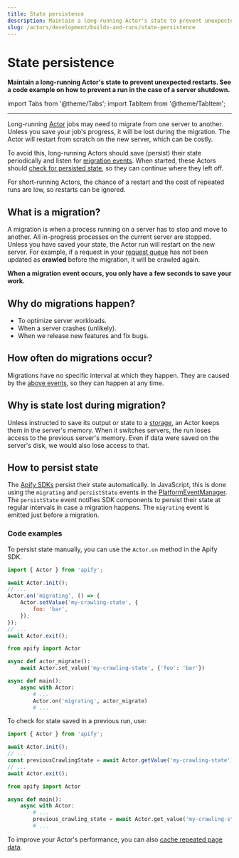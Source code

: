 ```yaml
---
title: State persistence
description: Maintain a long-running Actor's state to prevent unexpected restarts. See a code example on how to prevent a run in the case of a server shutdown.
slug: /actors/development/builds-and-runs/state-persistence
---
```


# [](#state-persistence)State persistence

**Maintain a long-running Actor's state to prevent unexpected restarts. See a code example on how to prevent a run in the case of a server shutdown.**

import Tabs from '@theme/Tabs';
import TabItem from '@theme/TabItem';

---

Long-running [Actor](../../index.mdx) jobs may need to migrate from one server to another. Unless you save your job's progress, it will be lost during the migration. The Actor will restart from scratch on the new server, which can be costly.

To avoid this, long-running Actors should save (persist) their state periodically and listen for [migration events](/sdk/js/api/apify/class/PlatformEventManager). When started, these Actors should [check for persisted state](#code-examples), so they can continue where they left off.

For short-running Actors, the chance of a restart and the cost of repeated runs are low, so restarts can be ignored.

## [](#what-is-a-migration)What is a migration?

A migration is when a process running on a server has to stop and move to another. All in-progress processes on the current server are stopped. Unless you have saved your state, the Actor run will restart on the new server. For example, if a request in your [request queue](../../../storage/request_queue.md) has not been updated as **crawled** before the migration, it will be crawled again.

**When a migration event occurs, you only have a few seconds to save your work.**

## [](#why-do-migrations-happen)Why do migrations happen?

- To optimize server workloads.
- When a server crashes (unlikely).
- When we release new features and fix bugs.

## [](#how-often-do-migrations-occur)How often do migrations occur?

Migrations have no specific interval at which they happen. They are caused by the [above events](#why-do-migrations-happen), so they can happen at any time.

## [](#why-is-state-lost-during-migration)Why is state lost during migration?

Unless instructed to save its output or state to a [storage](../../../storage/index.md), an Actor keeps them in the server's memory. When it switches servers, the run loses access to the previous server's memory. Even if data were saved on the server's disk, we would also lose access to that.

## [](#how-to-persist-state)How to persist state

The [Apify SDKs](/sdk) persist their state automatically. In JavaScript, this is done using the `migrating` and `persistState` events in the [PlatformEventManager](/sdk/js/api/apify/class/PlatformEventManager). The `persistState` event notifies SDK components to persist their state at regular intervals in case a migration happens. The `migrating` event is emitted just before a migration.

### [](#code-examples)Code examples

To persist state manually, you can use the `Actor.on` method in the Apify SDK.

<Tabs groupId="main">
<TabItem value="JavaScript" label="JavaScript">

```js
import { Actor } from 'apify';

await Actor.init();
// ...
Actor.on('migrating', () => {
    Actor.setValue('my-crawling-state', {
        foo: 'bar',
    });
});
// ...
await Actor.exit();
```

</TabItem>
<TabItem value="Python" label="Python">

```python
from apify import Actor

async def actor_migrate():
    await Actor.set_value('my-crawling-state', {'foo': 'bar'})

async def main():
    async with Actor:
        # ...
        Actor.on('migrating', actor_migrate)
        # ...
```

</TabItem>
</Tabs>

To check for state saved in a previous run, use:

<Tabs groupId="main">
<TabItem value="JavaScript" label="JavaScript">

```js
import { Actor } from 'apify';

await Actor.init();
// ...
const previousCrawlingState = await Actor.getValue('my-crawling-state') || {};
// ...
await Actor.exit();
```

</TabItem>
<TabItem value="Python" label="Python">

```python
from apify import Actor

async def main():
    async with Actor:
        # ...
        previous_crawling_state = await Actor.get_value('my-crawling-state')
        # ...
```

</TabItem>
</Tabs>

To improve your Actor's performance, you can also [cache repeated page data](/academy/expert-scraping-with-apify/saving-useful-stats).

